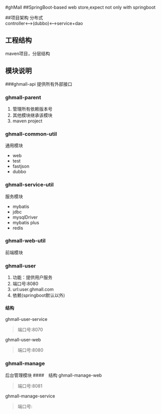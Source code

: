 #ghMall
##SpringBoot-based web store,expect not only with springboot

##项目架构
分布式<br>
controller<-->(dubbo)<-->service+dao

## 工程结构
maven项目，分层结构

## 模块说明
###ghmall-api
提供所有外部接口

### ghmall-parent
1. 管理所有依赖版本号
2. 其他模块继承该模块
3. maven project

### ghmall-common-util
通用模块
- web
- test
- fastjson
- dubbo

### ghmall-service-util
服务模块
- mybatis
- jdbc
- mysqlDriver
- mybatis plus
- redis
### ghmall-web-util
前端模块

### ghmall-user
1. 功能：提供用户服务
2. 端口号:8080
3. url:user.ghmall.com
4. 依赖(springboot默认以外)<br>
#### 结构
 ghmall-user-service
> 端口号:8070

 ghmall-user-web
> 端口号:8080

### ghmall-manage
后台管理模块
####　结构
 ghmall-manage-web
> 端口号:8081


 ghmall-manage-service
> 端口号: